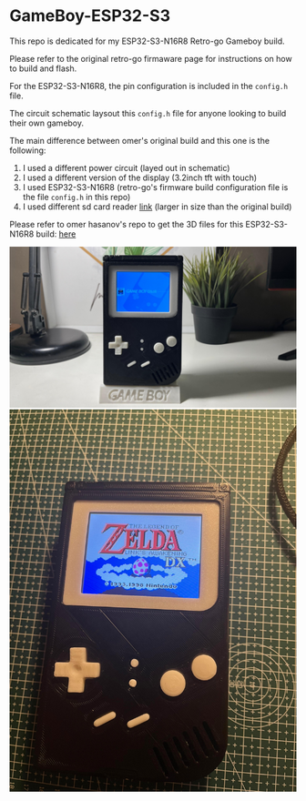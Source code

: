 # GameBoy-ESP32-S3
This repo is dedicated for my ESP32-S3-N16R8 Retro-go Gameboy build.

Please refer to the original retro-go firmaware page for instructions on how to build and flash.

For the ESP32-S3-N16R8, the pin configuration is included in the `config.h` file.

The circuit schematic laysout this `config.h` file for anyone looking to build their own gameboy. 

The main difference between omer's original build and this one is the following: 
1. I used a different power circuit (layed out in schematic)
2. I used a different version of the display (3.2inch tft with touch)
3. I used ESP32-S3-N16R8 (retro-go's firmware build configuration file is the file `config.h` in this repo)
4. I used different sd card reader [link](https://www.amazon.com/WWZMDiB-Adater-Module-Support-Arduino/dp/B0B779R5TZ/ref=sr_1_2_sspa?dib=eyJ2IjoiMSJ9.aWM2MrxhONxxTLmTiowiAHwM0X7iGeoSREJd208zw7UC8DUginJgBKC5TyIZixGVTPJUJ4pcLgj7fnIu_xYBE_WFBMoYucF0oeL4RxpROWm77Ort5kAATJJF1iM-Schq9-8k8JJckAuF7UM5F3-k1iowLy2QN698mc8rvpAT-Ww1JFZxBFs5vSf5Ip4EN9T_Oe-axW9pudgF79QtUBiZCksTT3VMFJ4KzniitSRPb6I.1r8obVmMQSyu-CGYcS3nsJRE28QRxYTuz-OAtTGmhnc&dib_tag=se&keywords=sd+card+reader+module&qid=1751212247&sr=8-2-spons&sp_csd=d2lkZ2V0TmFtZT1zcF9hdGY&psc=1) (larger in size than the original build)

Please refer to omer hasanov's repo to get the 3D files for this ESP32-S3-N16R8 build: [here](https://github.com/ohasanov-hbrw/ESP32-Gameboy)

![Gameboy Image](GB2.jpeg)
![Gameboy Image](GB1.jpeg)


